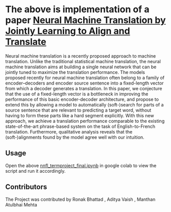 # The above is implementation of a paper [Neural Machine Translation by Jointly Learning to Align and Translate](https://arxiv.org/abs/1409.0473)

Neural machine translation is a recently proposed approach to machine translation. Unlike the traditional statistical machine translation, the neural machine translation aims at building a single neural network that can be jointly tuned to maximize the translation performance. The models proposed recently for neural machine translation often belong to a family of encoder–decoders and encoder source sentence into a fixed-length vector from which a decoder generates a translation. In this paper, we conjecture that the use of a fixed-length vector is a bottleneck in improving the performance of this basic encoder-decoder architecture, and propose to extend this by allowing a model to automatically (soft-)search for parts of a source sentence that are relevant to predicting a target word, without having to form these parts like a hard segment explicitly. With this new approach, we achieve a translation performance comparable to the existing state-of-the-art phrase-based system on the task of English-to-French translation. Furthermore, qualitative analysis reveals that the (soft-)alignments found by the model agree well with our intuition.

## Usage

Open the above [nnfl_termproject_final.ipynb](https://github.com/aditya-vaish5/NNFLProject/blob/master/nnfl_termproject_final.ipynb) in google colab to view the script and run it accordingly.

## Contributors
The Project was contributed by Ronak Bhattad , Aditya Vaish , Manthan Atulbhai Mehta
